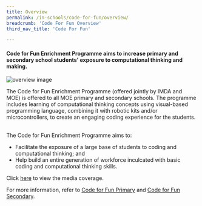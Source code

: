 ```yaml
---
title: Overview
permalink: /in-schools/code-for-fun/overview/
breadcrumb: 'Code For Fun Overview'
third_nav_title: 'Code For Fun'

---
```



#### Code for Fun Enrichment Programme aims to increase primary and secondary school students' exposure to computational thinking and making. 

![overview image](/images/in-schools/code-for-fun/code-for-fun-100609.jpg)

The Code for Fun Enrichment Programme (offered jointly by IMDA and MOE) is offered to all MOE primary and secondary schools. The programme includes learning of computational thinking concepts using visual-based programming language, combining it with robotic kits and/or microcontrollers, to create an engaging coding experience for the students.

<br> The Code for Fun Enrichment Programme aims to:
* Facilitate the exposure of a large base of students to coding and computational thinking; and
* Help build an entire generation of workforce inculcated with basic coding and computational thinking skills. <br>

Click [here](/stories/#codeforfun) to view the media coverage.

For more information, refer to [Code for Fun Primary](/in-schools/code-for-fun/primary/) and [Code for Fun Secondary](/in-schools/code-for-fun/secondary/).
